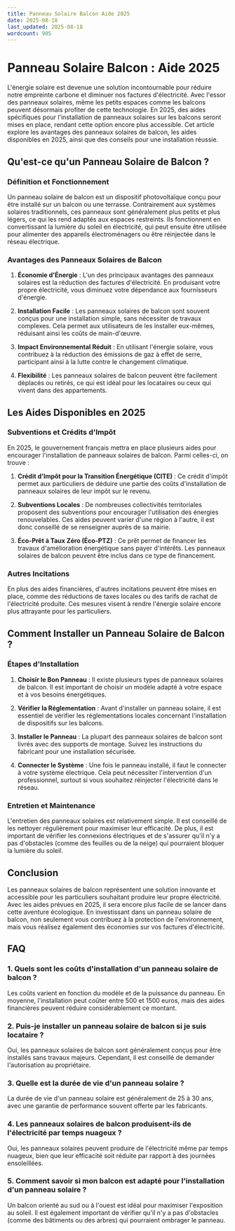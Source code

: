 ```yaml
---
title: Panneau Solaire Balcon Aide 2025
date: 2025-08-18
last_updated: 2025-08-18
wordcount: 905
---
```


# Panneau Solaire Balcon : Aide 2025

L'énergie solaire est devenue une solution incontournable pour réduire notre empreinte carbone et diminuer nos factures d'électricité. Avec l'essor des panneaux solaires, même les petits espaces comme les balcons peuvent désormais profiter de cette technologie. En 2025, des aides spécifiques pour l'installation de panneaux solaires sur les balcons seront mises en place, rendant cette option encore plus accessible. Cet article explore les avantages des panneaux solaires de balcon, les aides disponibles en 2025, ainsi que des conseils pour une installation réussie.

## Qu'est-ce qu'un Panneau Solaire de Balcon ?

### Définition et Fonctionnement

Un panneau solaire de balcon est un dispositif photovoltaïque conçu pour être installé sur un balcon ou une terrasse. Contrairement aux systèmes solaires traditionnels, ces panneaux sont généralement plus petits et plus légers, ce qui les rend adaptés aux espaces restreints. Ils fonctionnent en convertissant la lumière du soleil en électricité, qui peut ensuite être utilisée pour alimenter des appareils électroménagers ou être réinjectée dans le réseau électrique.

### Avantages des Panneaux Solaires de Balcon

1. **Économie d'Énergie** : L'un des principaux avantages des panneaux solaires est la réduction des factures d'électricité. En produisant votre propre électricité, vous diminuez votre dépendance aux fournisseurs d'énergie.

2. **Installation Facile** : Les panneaux solaires de balcon sont souvent conçus pour une installation simple, sans nécessiter de travaux complexes. Cela permet aux utilisateurs de les installer eux-mêmes, réduisant ainsi les coûts de main-d'œuvre.

3. **Impact Environnemental Réduit** : En utilisant l'énergie solaire, vous contribuez à la réduction des émissions de gaz à effet de serre, participant ainsi à la lutte contre le changement climatique.

4. **Flexibilité** : Les panneaux solaires de balcon peuvent être facilement déplacés ou retirés, ce qui est idéal pour les locataires ou ceux qui vivent dans des appartements.

## Les Aides Disponibles en 2025

### Subventions et Crédits d'Impôt

En 2025, le gouvernement français mettra en place plusieurs aides pour encourager l'installation de panneaux solaires de balcon. Parmi celles-ci, on trouve :

1. **Crédit d'Impôt pour la Transition Énergétique (CITE)** : Ce crédit d'impôt permet aux particuliers de déduire une partie des coûts d'installation de panneaux solaires de leur impôt sur le revenu.

2. **Subventions Locales** : De nombreuses collectivités territoriales proposent des subventions pour encourager l'utilisation des énergies renouvelables. Ces aides peuvent varier d'une région à l'autre, il est donc conseillé de se renseigner auprès de sa mairie.

3. **Éco-Prêt à Taux Zéro (Éco-PTZ)** : Ce prêt permet de financer les travaux d'amélioration énergétique sans payer d'intérêts. Les panneaux solaires de balcon peuvent être inclus dans ce type de financement.

### Autres Incitations

En plus des aides financières, d'autres incitations peuvent être mises en place, comme des réductions de taxes locales ou des tarifs de rachat de l'électricité produite. Ces mesures visent à rendre l'énergie solaire encore plus attrayante pour les particuliers.

## Comment Installer un Panneau Solaire de Balcon ?

### Étapes d'Installation

1. **Choisir le Bon Panneau** : Il existe plusieurs types de panneaux solaires de balcon. Il est important de choisir un modèle adapté à votre espace et à vos besoins énergétiques.

2. **Vérifier la Réglementation** : Avant d'installer un panneau solaire, il est essentiel de vérifier les réglementations locales concernant l'installation de dispositifs sur les balcons.

3. **Installer le Panneau** : La plupart des panneaux solaires de balcon sont livrés avec des supports de montage. Suivez les instructions du fabricant pour une installation sécurisée.

4. **Connecter le Système** : Une fois le panneau installé, il faut le connecter à votre système électrique. Cela peut nécessiter l'intervention d'un professionnel, surtout si vous souhaitez réinjecter l'électricité dans le réseau.

### Entretien et Maintenance

L'entretien des panneaux solaires est relativement simple. Il est conseillé de les nettoyer régulièrement pour maximiser leur efficacité. De plus, il est important de vérifier les connexions électriques et de s'assurer qu'il n'y a pas d'obstacles (comme des feuilles ou de la neige) qui pourraient bloquer la lumière du soleil.

## Conclusion

Les panneaux solaires de balcon représentent une solution innovante et accessible pour les particuliers souhaitant produire leur propre électricité. Avec les aides prévues en 2025, il sera encore plus facile de se lancer dans cette aventure écologique. En investissant dans un panneau solaire de balcon, non seulement vous contribuez à la protection de l'environnement, mais vous réalisez également des économies sur vos factures d'électricité.

## FAQ

### 1. Quels sont les coûts d'installation d'un panneau solaire de balcon ?

Les coûts varient en fonction du modèle et de la puissance du panneau. En moyenne, l'installation peut coûter entre 500 et 1500 euros, mais des aides financières peuvent réduire considérablement ce montant.

### 2. Puis-je installer un panneau solaire de balcon si je suis locataire ?

Oui, les panneaux solaires de balcon sont généralement conçus pour être installés sans travaux majeurs. Cependant, il est conseillé de demander l'autorisation au propriétaire.

### 3. Quelle est la durée de vie d'un panneau solaire ?

La durée de vie d'un panneau solaire est généralement de 25 à 30 ans, avec une garantie de performance souvent offerte par les fabricants.

### 4. Les panneaux solaires de balcon produisent-ils de l'électricité par temps nuageux ?

Oui, les panneaux solaires peuvent produire de l'électricité même par temps nuageux, bien que leur efficacité soit réduite par rapport à des journées ensoleillées.

### 5. Comment savoir si mon balcon est adapté pour l'installation d'un panneau solaire ?

Un balcon orienté au sud ou à l'ouest est idéal pour maximiser l'exposition au soleil. Il est également important de vérifier qu'il n'y a pas d'obstacles (comme des bâtiments ou des arbres) qui pourraient ombrager le panneau.